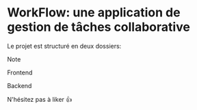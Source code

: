 # WorkFlow: une application de gestion de tâches collaborative

Le projet est structuré en deux dossiers:

> [!NOTE]
>    
> Frontend
>    
> Backend

N'hésitez pas à liker :+1:
